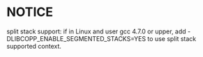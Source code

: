 # NOTICE
split stack support: if in Linux and user gcc 4.7.0 or upper, add -DLIBCOPP_ENABLE_SEGMENTED_STACKS=YES to use split stack supported context.


